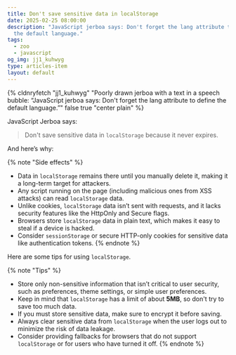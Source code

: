 ```yaml
---
title: Don't save sensitive data in localStorage
date: 2025-02-25 08:00:00
description: "JavaScript jerboa says: Don't forget the lang attribute to define
  the default language."
tags:
  - zoo
  - javascript
og_img: jj1_kuhwyg
type: articles-item
layout: default
---
```

{% cldnryfetch "jj1_kuhwyg" "Poorly drawn jerboa with a text in a speech bubble: “JavaScript jerboa says: Don't forget the lang attribute to define the default language.”" false true "center plain" %}

JavaScript Jerboa says:

> Don't save sensitive data in `localStorage` because it never expires.

And here’s why:

{% note "Side effects" %}
- Data in `localStorage` remains there until you manually delete it, making it a long-term target for attackers.
- Any script running on the page (including malicious ones from XSS attacks) can read `localStorage` data.
- Unlike cookies, `localStorage` data isn’t sent with requests, and it lacks security features like the HttpOnly and Secure flags.
- Browsers store `localStorage` data in plain text, which makes it easy to steal if a device is hacked.
- Consider `sessionStorage` or secure HTTP-only cookies for sensitive data like authentication tokens.
{% endnote %}

Here are some tips for using `localStorage`.

{% note "Tips" %}
- Store only non-sensitive information that isn’t critical to user security, such as preferences, theme settings, or simple user preferences.
- Keep in mind that `localStorage` has a limit of about **5MB**, so don't try to save too much data.
- If you must store sensitive data, make sure to encrypt it before saving.
- Always clear sensitive data from `localStorage` when the user logs out to minimize the risk of data leakage.
- Consider providing fallbacks for browsers that do not support `localStorage` or for users who have turned it off.
{% endnote %}
